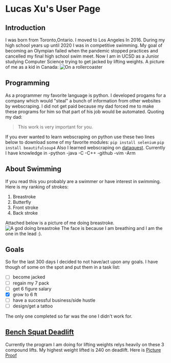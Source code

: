 # **Lucas Xu's User Page**
## Introduction
I was born from Toronto,Ontario. 
I moved to Los Angeles In 2016. 
During my high school years up until 2020 I was in competitive swimming.
My goal of becoming an Olympian failed when the pandemic stopped practices and cancelled my final high school swim meet. 
Now I am in UCSD as a Junior studying Computer Science trying to get jacked by lifting weights.
A picture of me as a kid in Canada:
![On a rollercoaster](https://photos.google.com/photo/AF1QipP-dkoQ0EKfFal7UL37r6NV2Rd7DpWQiCznisI5)
## Programming
As a programmer my favorite language is python. 
I developed progams for a company which would "steal" a bunch of information from other websites by webscraping. 
I did not get paid because my dad forced me to make these programs for him so that part of his job would be automated. 
Quoting my dad:
>This work is very important for you.

If you ever wanted to learn webscraping on python use these two lines below to download some of my favorite modules:
`pip install selenium`
`pip install beautifulsoup4`
Also I learned webscraping on [dataquest](https://www.dataquest.io/blog/web-scraping-python-using-beautiful-soup/).
Currently I have knowledge in
-python
-java
-C
-C++
-github
-vim
-Arm


## About Swimming
If you read this you probably are a swimmer or have interest in swimming.
Here is my ranking of strokes:
1. Breastroke
2. Butterfly
3. Front stroke
4. Back stroke

Attached below is a picture of me doing breastroke.
![A god doing breastroke](https://photos.google.com/search/_tra_/photo/AF1QipPEsFaUWb_BIPJkjG-j-JF2-FvT50BC7vpQFjim)
The face is because I am breathing and I am the one in the lead :).

## Goals
So for the last 300 days I decided to not have/act upon any goals. 
I have though of some on the spot and put them in a task list:
- [ ] become jacked
- [ ] regain my 7 pack
- [ ] get 6 figure salary
- [x] grow to 6 ft
- [ ] have a successful business/side hustle
- [ ] design/get a tattoo

The only one completed so far was the one I didn't work for.

## [Bench Squat Deadlift](https://www.bodybuilding.com/fun/teen-derek2.htm)
Currently the program I am doing for lifting weights relys heavily on these 3 compound lifts.
My highest weight lifted is 240 on deadlift. Here is [Picture Proof](IMG-0210.jpg)

